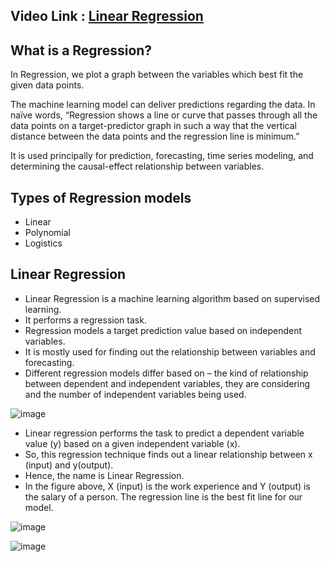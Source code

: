 
## Video Link : [Linear Regression](https://drive.google.com/file/d/1uPRvlTf9-OrHXTwi__btBDF8ttg4c84a/view?usp=sharing)

## What is a Regression?

In Regression, we plot a graph between the variables which best fit the given data points. 

The machine learning model can deliver predictions regarding the data. In naïve words, “Regression shows a line or curve that passes through all the data points on a target-predictor graph in such a way that the vertical distance between the data points and the regression line is minimum.” 

It is used principally for prediction, forecasting, time series modeling, and determining the causal-effect relationship between variables.


## Types of Regression models
- Linear 
- Polynomial
- Logistics

## Linear Regression 

- Linear Regression is a machine learning algorithm based on supervised learning.
-  It performs a regression task. 
- Regression models a target prediction value based on independent variables. 
- It is mostly used for finding out the relationship between variables and forecasting. 
- Different regression models differ based on – the kind of relationship between dependent and independent variables, they are considering and the number of independent variables being used.

![image](https://user-images.githubusercontent.com/63282184/135629530-f4534b25-5dab-4c12-99a4-311a1f4f5fff.png)

- Linear regression performs the task to predict a dependent variable value (y) based on a given independent variable (x). 
- So, this regression technique finds out a linear relationship between x (input) and y(output). 
- Hence, the name is Linear Regression.
- In the figure above, X (input) is the work experience and Y (output) is the salary of a person. The regression line is the best fit line for our model.

![image](https://user-images.githubusercontent.com/63282184/135629631-2a11b08d-7737-4792-a056-8bd84ec2d15a.png)

![image](https://user-images.githubusercontent.com/63282184/135629656-711d798b-5152-48b9-b383-7428ff123d1e.png)

